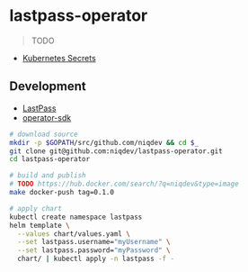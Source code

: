 # lastpass-operator

> TODO

* [Kubernetes Secrets](https://kubernetes.io/docs/concepts/configuration/secret)

## Development

* [LastPass](doc/lastpass.md)
* [operator-sdk](doc/operator.md)

```bash
# download source
mkdir -p $GOPATH/src/github.com/niqdev && cd $_
git clone git@github.com:niqdev/lastpass-operator.git
cd lastpass-operator

# build and publish
# TODO https://hub.docker.com/search/?q=niqdev&type=image
make docker-push tag=0.1.0

# apply chart
kubectl create namespace lastpass
helm template \
  --values chart/values.yaml \
  --set lastpass.username="myUsername" \
  --set lastpass.password="myPassword" \
  chart/ | kubectl apply -n lastpass -f -
```
